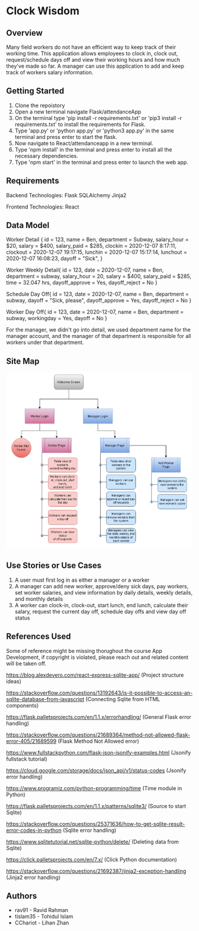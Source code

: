 # Clock Wisdom

## Overview

Many field workers do not have an efficient way to keep track of their working time. This application allows employees to clock in, clock out, request/schedule days off and view their working hours and how much they've made so far. A manager can use this application to add and keep track of workers salary information.

## Getting Started

1. Clone the repoistory
2. Open a new terminal navigate Flask/attendanceApp
3. On the terminal type 'pip install -r requirements.txt' or 'pip3 install -r requirements.txt' to install the requirements for Flask.
4. Type 'app.py' or 'python app.py' or 'python3 app.py' in the same terminal and press enter to start the flask.
5. Now navigate to React/attendanceapp in a new terminal.
6. Type 'npm install' in the terminal and press enter to install all the necessary dependencies.
7. Type 'npm start' in the terminal and press enter to launch the web app.

## Requirements

Backend Technologies:
Flask
SQLAlchemy
Jinja2

Frontend Technologies:
React

## Data Model

Worker Detail {
id = 123,
name = Ben,
department = Subway,
salary_hour = $20,
salary = $400,
salary_paid = $285,
clockin = 2020-12-07 8:17:11,
clockout = 2020-12-07 19:17:15,
lunchin = 2020-12-07 15:17:14,
lunchout = 2020-12-07 16:08:23,
dayoff = "Sick",
}

Worker Weekly Detail{
id = 123,
date = 2020-12-07,
name = Ben,
department = subway,
salary_hour = 20,
salary = $400,
salary_paid = $285,
time = 32.047 hrs,
dayoff_approve = Yes,
dayoff_reject = No
}

Schedule Day Off{
id = 123,
date = 2020-12-07,
name = Ben,
department = subway,
dayoff = "Sick, please",
dayoff_approve = Yes,
dayoff_reject = No
}

Worker Day Off{
id = 123,
date = 2020-12-07,
name = Ben,
department = subway,
workingday = Yes,
dayoff = No
}

For the manager, we didn't go into detail, we used department name for the manager account, and the manager of that department is responsible for all workers under that department.

## Site Map

![](sitemap.PNG)

## Use Stories or Use Cases

1. A user must first log in as either a manager or a worker
2. A manager can add new worker, approve/deny sick days, pay workers, set worker salaries, and view information by daily details, weekly details, and monthly details
3. A worker can clock-in, clock-out, start lunch, end lunch, calculate their salary, request the current day off, schedule day offs and view day off status

## References Used

Some of reference might be missing thorughout the course App Development, if copyright is violated, please reach out and related content will be taken off.

https://blog.alexdevero.com/react-express-sqlite-app/ (Project structure ideas)

https://stackoverflow.com/questions/13192643/is-it-possible-to-access-an-sqlite-database-from-javascript (Connecting Sqlite from HTML components)

https://flask.palletsprojects.com/en/1.1.x/errorhandling/ (General Flask error handling)

https://stackoverflow.com/questions/21689364/method-not-allowed-flask-error-405/21689599 (Flask Method Not Allowed error)

https://www.fullstackpython.com/flask-json-jsonify-examples.html (Jsonify fullstack tutorial)

https://cloud.google.com/storage/docs/json_api/v1/status-codes (Jsonify error handling)

https://www.programiz.com/python-programming/time (Time module in Python)

https://flask.palletsprojects.com/en/1.1.x/patterns/sqlite3/ (Source to start Sqlite)

https://stackoverflow.com/questions/25371636/how-to-get-sqlite-result-error-codes-in-python (Sqlite error handling)

https://www.sqlitetutorial.net/sqlite-python/delete/ (Deleting data from Sqlite)

https://click.palletsprojects.com/en/7.x/ (Click Python documentation)

https://stackoverflow.com/questions/21692387/jinja2-exception-handling (Jinja2 error handling)

## Authors

- rav91 - Ravid Rahman
- tislam35 - Tohidul Islam
- CChariot - Lihan Zhan
